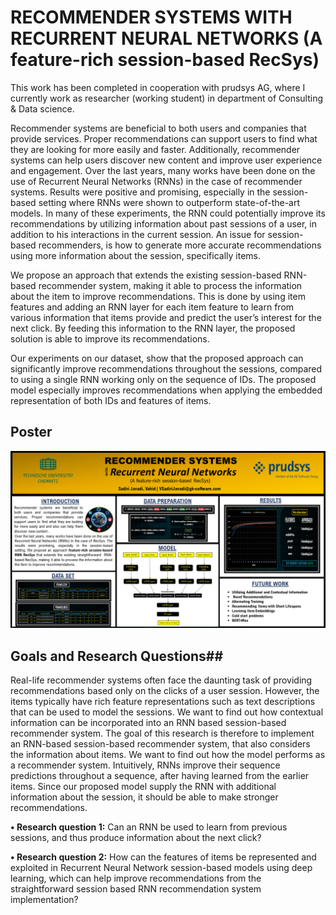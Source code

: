 # RECOMMENDER SYSTEMS WITH RECURRENT NEURAL NETWORKS (A feature-rich session-based RecSys) #

This work has been completed in cooperation with prudsys AG, where I currently work as researcher (working student) in department of Consulting & Data science.

Recommender systems are beneficial to both users and companies that provide services. Proper recommendations can support users to find what they are looking for more easily and faster. Additionally, recommender systems can help users discover new content and improve user experience and engagement. Over the last years, many works have been done on the use of Recurrent Neural Networks (RNNs) in the case of recommender systems. Results were positive and promising, especially in the session-based setting where RNNs were shown to outperform state-of-the-art models. In many of these experiments, the RNN could potentially improve its recommendations by utilizing information about past sessions of a user, in addition to his interactions in the current session. An issue for session-based recommenders, is how to generate more accurate recommendations using more information about the session, specifically items.

We propose an approach that extends the existing session-based RNN-based recommender system, making it able to process the information about the item to improve recommendations. This is done by using item features and adding an RNN layer for each item feature to learn from various information that items provide and predict the user’s interest for the next click. By feeding this information to the RNN layer, the proposed solution is able to improve its recommendations.

Our experiments on our dataset, show that the proposed approach can significantly improve recommendations throughout the sessions, compared to using a single RNN working only on the sequence of IDs. The proposed model especially improves recommendations when applying the embedded representation of both IDs and features of items.


## Poster ##

![Poster](https://github.com/Vahidsj/ModelingSeminar/blob/master/RecSys%20with%20RNN%20-%20Poster.png)


## Goals and Research Questions##

Real-life recommender systems often face the daunting task of providing recommendations based only on the clicks of a user session. However, the items typically have rich feature representations such as text descriptions that can be used to model the sessions. We want to find out how contextual information can be incorporated into an RNN based session-based recommender system. The goal of this research is therefore to implement an RNN-based session-based recommender system, that also considers the information about items. We want to find out how the model performs as a recommender system.
Intuitively, RNNs improve their sequence predictions throughout a sequence, after having learned from the earlier items. Since our proposed model supply the RNN with additional information about the session, it should be able to make stronger recommendations.

**•	Research question 1:** 
Can an RNN be used to learn from previous sessions, and thus produce information about the next click?

**•	Research question 2:** 
How can the features of items be represented and exploited in Recurrent Neural Network session-based models using deep learning, which can help improve recommendations from the straightforward session based RNN recommendation system implementation?
